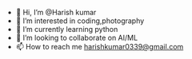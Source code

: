 - 👋 Hi, I’m @Harish kumar
- 👀 I’m interested in coding,photography
- 🌱 I’m currently learning python
- 💞️ I’m looking to collaborate on AI/ML
- 📫 How to reach me harishkumar0339@gmail.com

<!---
Harish0339/Harish0339 is a ✨ special ✨ repository because its `README.md` (this file) appears on your GitHub profile.
You can click the Preview link to take a look at your changes.
--->
